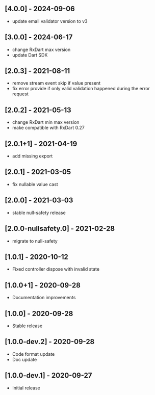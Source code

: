 ## [4.0.0] - 2024-09-06

- update email validator version to v3

## [3.0.0] - 2024-06-17

- change RxDart max version
- update Dart SDK

## [2.0.3] - 2021-08-11

- remove stream event skip if value present
- fix error provide if only valid validation happened during the error request

## [2.0.2] - 2021-05-13

- change RxDart min max version
- make compatible with RxDart 0.27

## [2.0.1+1] - 2021-04-19

- add missing export

## [2.0.1] - 2021-03-05

- fix nullable value cast

## [2.0.0] - 2021-03-03

- stable null-safety release

## [2.0.0-nullsafety.0] - 2021-02-28

- migrate to null-safety

## [1.0.1] - 2020-10-12

- Fixed controller dispose with invalid state

## [1.0.0+1] - 2020-09-28

- Documentation improvements

## [1.0.0] - 2020-09-28

- Stable release

## [1.0.0-dev.2] - 2020-09-28

- Code format update
- Doc update

## [1.0.0-dev.1] - 2020-09-27

- Initial release
